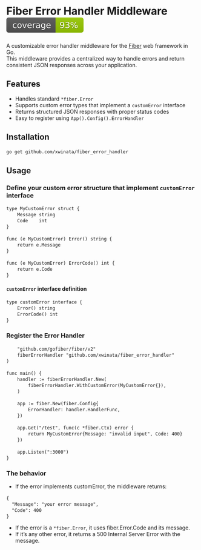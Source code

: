 # Fiber Error Handler Middleware ![coverage](https://raw.githubusercontent.com/xwinata/fiber_error_handler/badges/.badges/main/coverage.svg)

A customizable error handler middleware for the [Fiber](https://github.com/gofiber/fiber) web framework in Go.  
This middleware provides a centralized way to handle errors and return consistent JSON responses across your application.

## Features

- Handles standard `*fiber.Error`
- Supports custom error types that implement a `customError` interface
- Returns structured JSON responses with proper status codes
- Easy to register using `App().Config().ErrorHandler`

## Installation
```bash
go get github.com/xwinata/fiber_error_handler
```

## Usage
### Define your custom error structure that implement `customError` interface
```
type MyCustomError struct {
	Message string
	Code    int
}

func (e MyCustomError) Error() string {
	return e.Message
}

func (e MyCustomError) ErrorCode() int {
	return e.Code
}
```
#### `customError` interface definition
```
type customError interface {
	Error() string
	ErrorCode() int
}
```
### Register the Error Handler
```import (
	"github.com/gofiber/fiber/v2"
	fiberErrorHandler "github.com/xwinata/fiber_error_handler"
)

func main() {
	handler := fiberErrorHandler.New(
		fiberErrorHandler.WithCustomError(MyCustomError{}),
	)

	app := fiber.New(fiber.Config{
		ErrorHandler: handler.HandlerFunc,
	})

	app.Get("/test", func(c *fiber.Ctx) error {
		return MyCustomError{Message: "invalid input", Code: 400}
	})

	app.Listen(":3000")
}
```
### The behavior
- If the error implements customError, the middleware returns:
```
{
  "Message": "your error message",
  "Code": 400
}
```
- If the error is a `*fiber.Error`, it uses fiber.Error.Code and its message.
- If it’s any other error, it returns a 500 Internal Server Error with the message.


